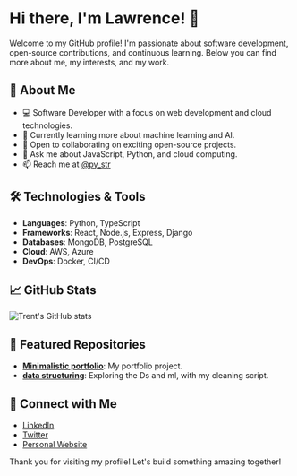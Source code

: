 # Hi there, I'm Lawrence! 👋

Welcome to my GitHub profile! I'm passionate about software development, open-source contributions, and continuous learning. Below you can find more about me, my interests, and my work.

## 🚀 About Me

- 💻 Software Developer with a focus on web development and cloud technologies.
- 🌱 Currently learning more about machine learning and AI.
- 👯 Open to collaborating on exciting open-source projects.
- 💬 Ask me about JavaScript, Python, and cloud computing.
- 📫 Reach me at [@py_str](https://x.com/py_str)

## 🛠️ Technologies & Tools

- **Languages**: Python, TypeScript
- **Frameworks**: React, Node.js, Express, Django
- **Databases**: MongoDB, PostgreSQL
- **Cloud**: AWS, Azure
- **DevOps**: Docker, CI/CD

## 📈 GitHub Stats

![Trent's GitHub stats](https://github-readme-stats.vercel.app/api?username=trent130&show_icons=true&theme=radical)

## 📂 Featured Repositories

- [**Minimalistic portfolio**](https://github.com/trent130/minimalistic-portfolio): My portfolio project.
- [**data structuring**](https://github.com/trent130/data-structuring): Exploring the Ds and ml, with my cleaning script.

## 🔗 Connect with Me

- [LinkedIn](https://www.linkedin.com/in/lawrence-wafula)
- [Twitter](https://twitter.com/py_str)
- [Personal Website](https://lawrence-wafula.vercel.app)

Thank you for visiting my profile! Let's build something amazing together!
